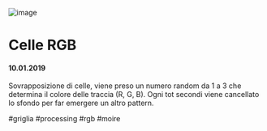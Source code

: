 ![image](https://github.com/KeremTurkyilmaz/TypeMismatchSketches/blob/master/Celle%20RGB/image/CelleRGB.png)

# Celle RGB

#### 10.01.2019

Sovrapposizione di celle, viene preso un numero random da 1 a 3 che determina il colore delle traccia (R, G, B). Ogni tot secondi viene cancellato lo sfondo per far emergere un altro pattern. 

\#griglia \#processing \#rgb \#moire
